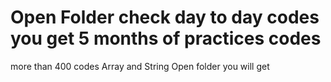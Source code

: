 # Open Folder check day to day codes you get 5 months of practices codes 
more than 400 codes
Array and String Open folder you will get
